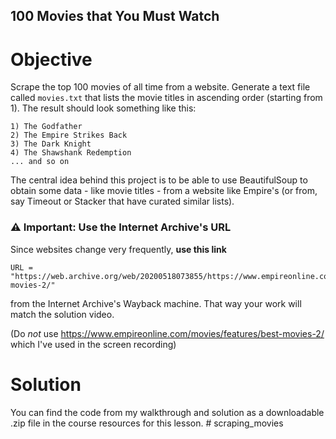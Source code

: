 ## 100 Movies that You Must Watch

# Objective

Scrape the top 100 movies of all time from a website. Generate a text file called `movies.txt` that lists the movie titles in ascending order (starting from 1). 
The result should look something like this:

```
1) The Godfather
2) The Empire Strikes Back
3) The Dark Knight
4) The Shawshank Redemption
... and so on
```
The central idea behind this project is to be able to use BeautifulSoup to obtain some data - like movie titles - from a website like Empire's (or from, say Timeout or Stacker that have curated similar lists). 

### ⚠️ Important: Use the Internet Archive's URL

Since websites change very frequently, **use this link** 
```
URL = "https://web.archive.org/web/20200518073855/https://www.empireonline.com/movies/features/best-movies-2/"
```
from the Internet Archive's Wayback machine. That way your work will match the solution video.

(Do *not* use https://www.empireonline.com/movies/features/best-movies-2/ which I've used in the screen recording)

# Solution

You can find the code from my walkthrough and solution as a downloadable .zip file in the course resources for this lesson. # scraping_movies
